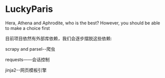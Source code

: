 # LuckyParis
Hera, Athena and Aphrodite, who is the best? However, you should be able to make a choice first



目前项目依然有外部库依赖，我们会逐步摆脱这些依赖:

scrapy and parsel--爬虫

requests——会话控制

jinja2--网页模板引擎



